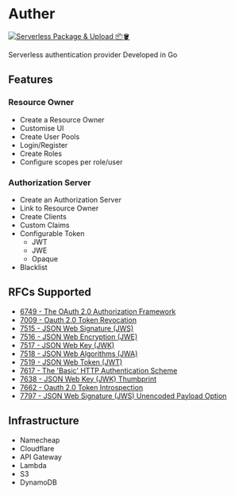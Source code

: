 # Auther
[![Serverless Package & Upload 📦🪣](https://img.shields.io/github/actions/workflow/status/jaydwee/auther/serverless-package.yml?style=flat-square&logo=github&label=build)](https://github.com/jaydwee/auther/actions/workflows/serverless-package.yml)

Serverless authentication provider Developed in Go

## Features
### Resource Owner
- Create a Resource Owner
- Customise UI
- Create User Pools
- Login/Register
- Create Roles
- Configure scopes per role/user

### Authorization Server
- Create an Authorization Server
- Link to Resource Owner
- Create Clients
- Custom Claims
- Configurable Token
  - JWT
  - JWE
  - Opaque
- Blacklist

## RFCs Supported
- [6749 - The OAuth 2.0 Authorization Framework](https://datatracker.ietf.org/doc/html/rfc6749)
- [7009 - Oauth 2.0 Token Revocation](https://datatracker.ietf.org/doc/html/rfc7009)
- [7515 - JSON Web Signature (JWS)](https://datatracker.ietf.org/doc/html/rfc7515)
- [7516 - JSON Web Encryption (JWE)](https://datatracker.ietf.org/doc/html/rfc7516)
- [7517 - JSON Web Key (JWK)](https://datatracker.ietf.org/doc/html/rfc7517)
- [7518 - JSON Web Algorithms (JWA)](https://datatracker.ietf.org/doc/html/rfc7518)
- [7519 - JSON Web Token (JWT)](https://datatracker.ietf.org/doc/html/rfc7519)
- [7617 - The 'Basic' HTTP Authentication Scheme](https://datatracker.ietf.org/doc/html/rfc7617)
- [7638 - JSON Web Key (JWK) Thumbprint](https://datatracker.ietf.org/doc/html/rfc7638)
- [7662 - Oauth 2.0 Token Introspection](https://datatracker.ietf.org/doc/html/rfc7662)
- [7797 - JSON Web Signature (JWS) Unencoded Payload Option](https://datatracker.ietf.org/doc/html/rfc7797)

## Infrastructure
- Namecheap
- Cloudflare
- API Gateway
- Lambda
- S3
- DynamoDB